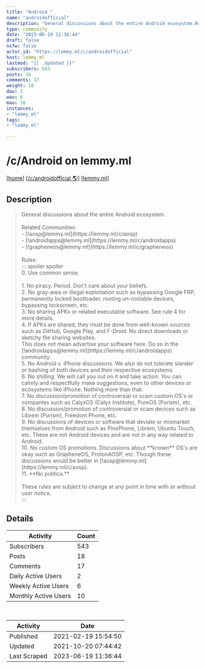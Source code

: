```yaml
---
title: "Android " 
name: "androidofficial"
description: "General discussions about the entire Android ecosystem.Related Communities:  - [!aosp@lemmy.ml](https://lemmy.ml/c/aosp) - [!androidapps@lemmy.ml](https://lemmy.ml/c/androidapps) - [!grapheneos@lemmy.ml](https://lemmy.ml/c/grapheneos) Rules:::: spoiler spoiler0. Use common sense.1. No piracy. Period. Don't care about your beliefs.2. No gray-area or illegal exploitation such as bypassing Google FRP, permanently locked bootloader, rooting un-rootable devices, bypassing lockscreen, etc.3. No sharing APKs or related executable software. See rule 4 for more details.4. If APKs are shared, they must be done from well-known sources such as GitHub, Google Play, and F-Droid. No direct downloads or sketchy file sharing websites.This does not mean advertise your software here. Do so in the [!androidapps@lemmy.ml](https://lemmy.ml/c/androidapps) community.5. No Android v. iPhone discussions. We also do not tolerate slander or bashing of both devices and their respective ecosystems.6. No shilling. We will call you out on it and take action. You can calmly and respectfully make suggestions, even to other devices or ecosystems like iPhone. Nothing more than that.7. No discussion/promotion of controversial or scam custom OS's or companies such as CalyxOS (Calyx Institute), PureOS (Purism), etc.8. No discussion/promotion of controversial or scam devices such as Librem (Purism), Freedom Phone, etc.9. No discussions of devices or software that deviate or mismarket themselves from Android such as PinePhone, Librem, Ubuntu Touch, etc. These are not Android devices and are not in any way related to Android.10. No custom OS promotions. Discussions about **known** OS's are okay such as GrapheneOS, ProtonAOSP, etc. Though these discussions would be better in [!aosp@lemmy.ml](https://lemmy.ml/c/aosp).11. **No politics.**These rules are subject to change at any point in time with or without user notice.:::"
type: community
date: "2023-06-19 11:36:44"
draft: false
nsfw: false
actor_id: "https://lemmy.ml/c/androidofficial"
host: lemmy.ml
lastmod: "{[ .Updated }}"
subscribers: 543
posts: 18
comments: 17
weight: 18
dau: 2
wau: 6
mau: 10
instances:
- "lemmy_ml"
tags: 
- "lemmy_ml"

---
```


# /c/Android  on lemmy.ml

[[home](/)]
[[/c/androidofficial 🌎](https://lemmy.ml/c/androidofficial)]
[[lemmy.ml](/instances/lemmy_ml)]


## Description 

<blockquote class="description">
General discussions about the entire Android ecosystem.<br><br>Related Communities:  <br>- [!aosp@lemmy.ml](https://lemmy.ml/c/aosp) <br>- [!androidapps@lemmy.ml](https://lemmy.ml/c/androidapps) <br>- [!grapheneos@lemmy.ml](https://lemmy.ml/c/grapheneos) <br><br>Rules:<br>::: spoiler spoiler<br>0. Use common sense.<br><br>1. No piracy. Period. Don't care about your beliefs.<br>2. No gray-area or illegal exploitation such as bypassing Google FRP, permanently locked bootloader, rooting un-rootable devices, bypassing lockscreen, etc.<br>3. No sharing APKs or related executable software. See rule 4 for more details.<br>4. If APKs are shared, they must be done from well-known sources such as GitHub, Google Play, and F-Droid. No direct downloads or sketchy file sharing websites.<br>This does not mean advertise your software here. Do so in the [!androidapps@lemmy.ml](https://lemmy.ml/c/androidapps) community.<br>5. No Android v. iPhone discussions. We also do not tolerate slander or bashing of both devices and their respective ecosystems.<br>6. No shilling. We will call you out on it and take action. You can calmly and respectfully make suggestions, even to other devices or ecosystems like iPhone. Nothing more than that.<br>7. No discussion/promotion of controversial or scam custom OS's or companies such as CalyxOS (Calyx Institute), PureOS (Purism), etc.<br>8. No discussion/promotion of controversial or scam devices such as Librem (Purism), Freedom Phone, etc.<br>9. No discussions of devices or software that deviate or mismarket themselves from Android such as PinePhone, Librem, Ubuntu Touch, etc. These are not Android devices and are not in any way related to Android.<br>10. No custom OS promotions. Discussions about **known** OS's are okay such as GrapheneOS, ProtonAOSP, etc. Though these discussions would be better in [!aosp@lemmy.ml](https://lemmy.ml/c/aosp).<br>11. **No politics.**<br><br>These rules are subject to change at any point in time with or without user notice.<br>:::<br>
</blockquote>


## Details

| Activity | Count  |
|----------------------|---|
| Subscribers          | 543 |
| Posts                | 18  |
| Comments             | 17  |
| Daily Active Users   | 2  |
| Weekly Active Users  | 6  |
| Monthly Active Users | 10  |

<br>

| Activity | Date |
|----------------------|---|
| Published            | 2021-02-19 15:54:50 |
| Updated              | 2021-10-20 07:44:42 |
| Last Scraped         | 2023-06-19 11:36:44 |
